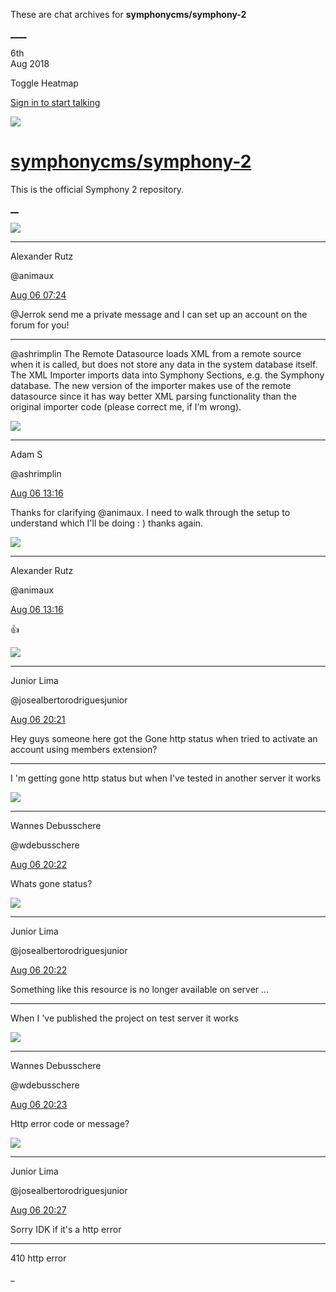 These are chat archives for **symphonycms/symphony-2**

[__](/symphonycms/symphony-2/archives/2018/08/07)[__](/symphonycms/symphony-2/archives/2018/08/05)

6th  
Aug 2018

Toggle Heatmap

[Sign in to start talking](/login?action=login&button=archive-login)

![](https://avatars-02.gitter.im/group/iv/3/57542c45c43b8c601977197e?s=48)

#  [symphonycms/symphony-2](/symphonycms/symphony-2)

This is the official Symphony 2 repository.

[ __](/orgs/symphonycms/rooms "More symphonycms rooms")

![](https://avatars2.githubusercontent.com/u/446874?v=4&s=30)

____

Alexander Rutz

@animaux

[Aug 06
07:24](https://gitter.im/symphonycms/symphony-2?at=5b67f7cb3a5a2d2f99fcea65)

@Jerrok send me a private message and I can set up an account on the forum for
you!

____

@ashrimplin The Remote Datasource loads XML from a remote source when it is
called, but does not store any data in the system database itself. The XML
Importer imports data into Symphony Sections, e.g. the Symphony database. The
new version of the importer makes use of the remote datasource since it has
way better XML parsing functionality than the original importer code (please
correct me, if I’m wrong).

![](https://avatars1.githubusercontent.com/u/12042051?v=4&s=30)

____

Adam S

@ashrimplin

[Aug 06
13:16](https://gitter.im/symphonycms/symphony-2?at=5b684a2fc917d40dc24cd8a3)

Thanks for clarifying @animaux. I need to walk through the setup to understand
which I'll be doing : ) thanks again.

![](https://avatars2.githubusercontent.com/u/446874?v=4&s=30)

____

Alexander Rutz

@animaux

[Aug 06
13:16](https://gitter.im/symphonycms/symphony-2?at=5b684a4504436a1ae623255a)

:thumbsup:

![](https://avatars2.githubusercontent.com/u/8875485?v=4&s=30)

____

Junior Lima

@josealbertorodriguesjunior

[Aug 06
20:21](https://gitter.im/symphonycms/symphony-2?at=5b68adc174470f5c985a33ab)

Hey guys someone here got the Gone http status when tried to activate an
account using members extension?

____

I 'm getting gone http status but when I've tested in another server it works

![](https://avatars1.githubusercontent.com/u/4136426?v=4&s=30)

____

Wannes Debusschere

@wdebusschere

[Aug 06
20:22](https://gitter.im/symphonycms/symphony-2?at=5b68adf66d45752f9899c4be)

Whats gone status?

![](https://avatars2.githubusercontent.com/u/8875485?v=4&s=30)

____

Junior Lima

@josealbertorodriguesjunior

[Aug 06
20:22](https://gitter.im/symphonycms/symphony-2?at=5b68ae133a5a2d2f990042ba)

Something like this resource is no longer available on server ...

____

When I 've published the project on test server it works

![](https://avatars1.githubusercontent.com/u/4136426?v=4&s=30)

____

Wannes Debusschere

@wdebusschere

[Aug 06
20:23](https://gitter.im/symphonycms/symphony-2?at=5b68ae4a6d45752f9899c6f2)

Http error code or message?

![](https://avatars2.githubusercontent.com/u/8875485?v=4&s=30)

____

Junior Lima

@josealbertorodriguesjunior

[Aug 06
20:27](https://gitter.im/symphonycms/symphony-2?at=5b68af2604436a1ae625303c)

Sorry IDK if it's a http error

____

410 http error

_


